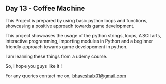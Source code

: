 ## Day 13 - Coffee Machine

This Project is prepared by using basic python loops and functions, showcasing a positive approach towards game development.

This project showcases the usage of the python strings, loops, ASCII arts, interactive programming, importing modules in Python and a beginner friendly approach towards game developement in python.

I am learning these things from a udemy course.

So, I hope you guys like it !

For any queries contact me on, bhaveshab01@gmail.com
